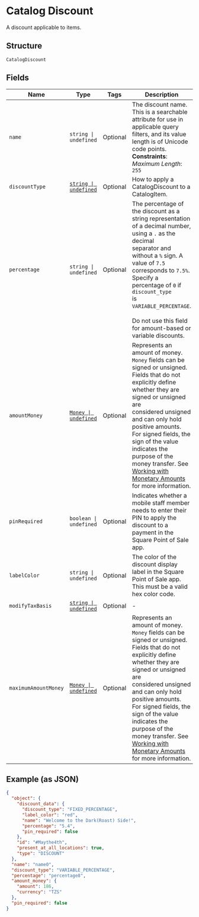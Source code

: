 
# Catalog Discount

A discount applicable to items.

## Structure

`CatalogDiscount`

## Fields

| Name | Type | Tags | Description |
|  --- | --- | --- | --- |
| `name` | `string \| undefined` | Optional | The discount name. This is a searchable attribute for use in applicable query filters, and its value length is of Unicode code points.<br>**Constraints**: *Maximum Length*: `255` |
| `discountType` | [`string \| undefined`](../../doc/models/catalog-discount-type.md) | Optional | How to apply a CatalogDiscount to a CatalogItem. |
| `percentage` | `string \| undefined` | Optional | The percentage of the discount as a string representation of a decimal number, using a `.` as the decimal<br>separator and without a `%` sign. A value of `7.5` corresponds to `7.5%`. Specify a percentage of `0` if `discount_type`<br>is `VARIABLE_PERCENTAGE`.<br><br>Do not use this field for amount-based or variable discounts. |
| `amountMoney` | [`Money \| undefined`](../../doc/models/money.md) | Optional | Represents an amount of money. `Money` fields can be signed or unsigned.<br>Fields that do not explicitly define whether they are signed or unsigned are<br>considered unsigned and can only hold positive amounts. For signed fields, the<br>sign of the value indicates the purpose of the money transfer. See<br>[Working with Monetary Amounts](https://developer.squareup.com/docs/build-basics/working-with-monetary-amounts)<br>for more information. |
| `pinRequired` | `boolean \| undefined` | Optional | Indicates whether a mobile staff member needs to enter their PIN to apply the<br>discount to a payment in the Square Point of Sale app. |
| `labelColor` | `string \| undefined` | Optional | The color of the discount display label in the Square Point of Sale app. This must be a valid hex color code. |
| `modifyTaxBasis` | [`string \| undefined`](../../doc/models/catalog-discount-modify-tax-basis.md) | Optional | - |
| `maximumAmountMoney` | [`Money \| undefined`](../../doc/models/money.md) | Optional | Represents an amount of money. `Money` fields can be signed or unsigned.<br>Fields that do not explicitly define whether they are signed or unsigned are<br>considered unsigned and can only hold positive amounts. For signed fields, the<br>sign of the value indicates the purpose of the money transfer. See<br>[Working with Monetary Amounts](https://developer.squareup.com/docs/build-basics/working-with-monetary-amounts)<br>for more information. |

## Example (as JSON)

```json
{
  "object": {
    "discount_data": {
      "discount_type": "FIXED_PERCENTAGE",
      "label_color": "red",
      "name": "Welcome to the Dark(Roast) Side!",
      "percentage": "5.4",
      "pin_required": false
    },
    "id": "#Maythe4th",
    "present_at_all_locations": true,
    "type": "DISCOUNT"
  },
  "name": "name0",
  "discount_type": "VARIABLE_PERCENTAGE",
  "percentage": "percentage8",
  "amount_money": {
    "amount": 186,
    "currency": "TZS"
  },
  "pin_required": false
}
```

